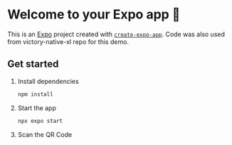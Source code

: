 # Welcome to your Expo app 👋

This is an [Expo](https://expo.dev) project created with [`create-expo-app`](https://www.npmjs.com/package/create-expo-app).
Code was also used from victory-native-xl repo  for this demo.

## Get started

1. Install dependencies

   ```bash
   npm install
   ```

2. Start the app

   ```bash
   npx expo start
   ```

3. Scan the QR Code

